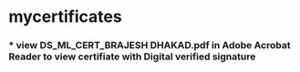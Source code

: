 # mycertificates

### * view DS_ML_CERT_BRAJESH DHAKAD.pdf in Adobe Acrobat Reader to view certifiate with Digital verified signature

